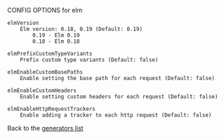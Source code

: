 
CONFIG OPTIONS for elm

	elmVersion
	    Elm version: 0.18, 0.19 (Default: 0.19)
	        0.19 - Elm 0.19
	        0.18 - Elm 0.18

	elmPrefixCustomTypeVariants
	    Prefix custom type variants (Default: false)

	elmEnableCustomBasePaths
	    Enable setting the base path for each request (Default: false)

	elmEnableCustomHeaders
	    Enable setting custom headers for each request (Default: false)

	elmEnableHttpRequestTrackers
	    Enable adding a tracker to each http request (Default: false)

Back to the [generators list](README.md)
